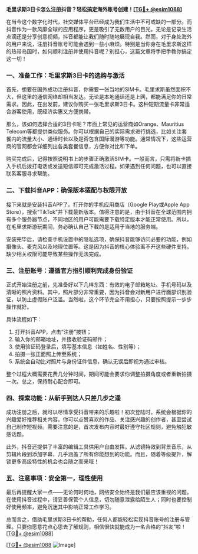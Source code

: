 **毛里求斯3日卡怎么注册抖音？轻松搞定海外账号创建！[[TG💪+ @esim1088](https://t.me/s/esim1088)]**

在当今这个数字化时代，社交媒体平台已经成为我们生活中不可或缺的一部分。而抖音作为一款风靡全球的应用程序，更是吸引了无数用户的目光。无论是记录生活点滴还是分享创意视频，抖音都能让我们随时随地展现自我。然而，对于身处海外的用户来说，注册抖音账号可能会遇到一些小麻烦。特别是当你身在毛里求斯这样的热带岛国时，如何顺利注册并使用抖音呢？别担心，这篇文章将手把手教你搞定这一切！

### 一、准备工作：毛里求斯3日卡的选购与激活

首先，想要在国外成功注册抖音，你需要一张当地的SIM卡。毛里求斯虽然面积不大，但这里的通信网络却相当发达。无论是本地通话还是上网，都能满足你的日常需求。因此，在出发前，建议你购买一张毛里求斯3日卡。这种短期流量卡非常适合游客使用，既经济实惠又方便携带。

那么，该如何选择合适的3日卡呢？市面上常见的运营商如Orange、Mauritius Telecom等都提供类似服务。你可以根据自己的实际需求进行挑选，比如关注套餐内的流量大小、通话时长以及是否包含国际漫游等功能。通常情况下，这些运营商的官网都会详细列出各类套餐信息，方便你对比和下单。

购买完成后，记得按照说明书上的步骤正确激活SIM卡。一般而言，只需将新卡插入手机后拨打电话或发送短信即可完成激活过程。如果遇到任何问题，也可以直接联系客服寻求帮助。

### 二、下载抖音APP：确保版本适配与权限开放

接下来就是安装抖音APP了。打开你的手机应用商店（Google Play或Apple App Store），搜索“TikTok”并下载最新版本。值得注意的是，由于抖音在全球范围内拥有多个服务器节点，不同地区的用户可能需要下载特定版本才能正常使用。所以，在毛里求斯游玩期间，务必确认自己下载的是适用于当地的服务端。

安装完毕后，请检查手机设置中的隐私选项，确保抖音能够访问必要的功能，例如摄像头、麦克风以及地理位置等。这是因为抖音的核心体验离不开这些硬件支持，缺少相关权限可能导致某些操作无法完成。

### 三、注册账号：遵循官方指引顺利完成身份验证

正式开始注册之前，先准备好以下几样东西：有效的电子邮箱地址、手机号码以及清晰的照片资料。其中，照片部分非常重要，因为抖音会对新用户进行面部识别验证，以防止虚假账户泛滥。当然啦，这个环节完全不用担心，只要按照提示一步步操作就好。

具体流程如下：
1. 打开抖音APP，点击“注册”按钮；
2. 输入你的邮箱地址，并接收验证码邮件；
3. 使用验证码登录后，填写基本信息（如姓名、性别等）；
4. 拍摄一张正面照上传至系统；
5. 系统会自动比对照片与身份证件信息，确认无误后即视为通过审核。

整个过程大概需要花费几分钟时间，期间可能会要求你调整拍摄角度或者重新拍摄一次。总之，保持耐心配合即可。

### 四、探索功能：从新手到达人只差几步之遥

成功注册之后，就可以尽情享受抖音带来的乐趣啦！初次登陆时，系统会根据你的兴趣爱好推荐相关内容。你可以点赞喜欢的作品、关注感兴趣的创作者，甚至尝试自己制作短视频。需要注意的是，首次发布内容时最好遵守社区规则，避免触犯敏感话题。

此外，抖音还提供了丰富的编辑工具供用户自由发挥。从滤镜特效到背景音乐，从剪辑片段到添加字幕，几乎涵盖了所有你能想到的功能。而且，随着等级提升，解锁更多高级特性的机会也会随之而来哦！

### 五、注意事项：安全第一，理性使用

最后再提醒大家一点——无论何时何地，网络安全始终是我们最应该重视的问题。在使用抖音过程中，请妥善保管个人信息，切勿随意泄露给陌生人；同时也要控制好使用频率，避免沉迷其中影响正常工作学习。

总而言之，借助毛里求斯3日卡的帮助，任何人都能轻松实现抖音账号的注册与管理。只要你愿意花点心思去了解规则，相信很快就能成为一名合格的“抖友”啦！[[TG💪+ @esim1088](https://t.me/s/esim1088)]

[[TG💪+ @esim1088](https://t.me/s/esim1088) ![Image](https://i.postimg.cc/4NQfJmqS/Snipaste-2025-05-13-00-14-12.png)]